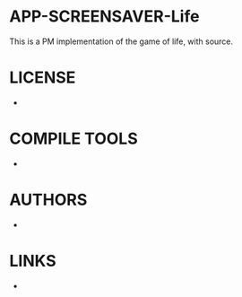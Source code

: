 APP-SCREENSAVER-Life
====================

This is a PM implementation of the game of life, with source.

LICENSE
===============
* 

COMPILE TOOLS
===============
* 

AUTHORS
===============
* 

LINKS
===============
* 
